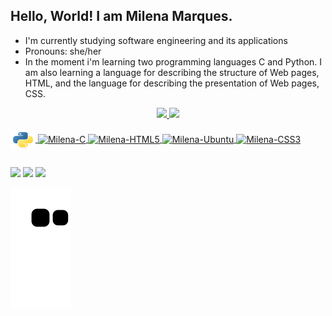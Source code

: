 ## Hello, World! I am Milena Marques.

- I'm currently studying software engineering and its applications
- Pronouns: she/her
- In the moment i'm learning two programming languages C and Python. I am also learning a language for describing the structure of Web pages, HTML, and the language for describing the presentation of Web pages, CSS.

<div align="center">
  <a href="https://github.com/milenamso">
  <img height="180em" src="https://github-readme-stats.vercel.app/api?username=milenamso&show_icons=true&theme=dracula&include_all_commits=true&count_private=true"/>
  <img height="180em" src="https://github-readme-stats.vercel.app/api/top-langs/?username=milenamso&layout=compact&langs_count=7&theme=dracula"/>
</div>

<div style="display: inline_block"><br>
  <img align="center" alt="Milena-Python" height="30" width="40" src="https://raw.githubusercontent.com/devicons/devicon/master/icons/python/python-original.svg">
  <img align="center" alt="Milena-C" height="30" width="40" src="https://cdn.jsdelivr.net/gh/devicons/devicon/icons/c/c-original.svg">
  <img align="center" alt="Milena-HTML5" height="30" width="40" src="https://cdn.jsdelivr.net/gh/devicons/devicon/icons/html5/html5-original.svg">
  <img align="center" alt="Milena-Ubuntu" height="30" width="40" src="https://cdn.jsdelivr.net/gh/devicons/devicon/icons/ubuntu/ubuntu-plain.svg">
  <img align="center" alt="Milena-CSS3" height="30" width="40" src="https://cdn.jsdelivr.net/gh/devicons/devicon/icons/css3/css3-original.svg">
  
</div>
  
  ##
  
<div>
  <a href="https://instagram.com/oliveirademilena" target="_blank"><img src="https://img.shields.io/badge/-Instagram-%23E4405F?style=for-the-badge&logo=instagram&logoColor=white" target="_blank"></a>
  <a href = "mailto:oliveirademilena@gmail.com"><img src="https://img.shields.io/badge/-Gmail-%23333?style=for-the-badge&logo=gmail&logoColor=white" target="_blank"></a>
  <a href="https://www.linkedin.com/in/milena-marques-3a80b0164" target="_blank"><img src="https://img.shields.io/badge/-LinkedIn-%230077B5?style=for-the-badge&logo=linkedin&logoColor=white" target="_blank"></a>
<div>
  
 ![Snake animation](https://github.com/milenamso/milenamso/blob/output/github-contribution-grid-snake.svg)
  
